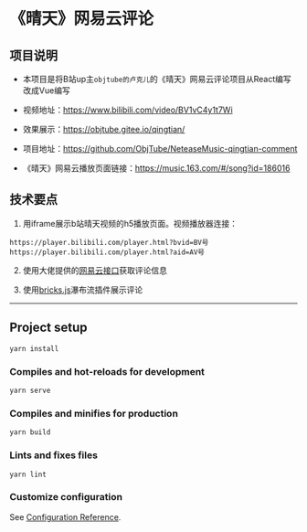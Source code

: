 # 《晴天》网易云评论

## 项目说明

* 本项目是将B站up主`objtube的卢克儿`的《晴天》网易云评论项目从React编写改成Vue编写

* 视频地址：https://www.bilibili.com/video/BV1vC4y1t7Wi

* 效果展示：https://objtube.gitee.io/qingtian/

* 项目地址：https://github.com/ObjTube/NeteaseMusic-qingtian-comment

* 《晴天》网易云播放页面链接：https://music.163.com/#/song?id=186016

## 技术要点

1. 用iframe展示b站晴天视频的h5播放页面。视频播放器连接：
```text
https://player.bilibili.com/player.html?bvid=BV号
https://player.bilibili.com/player.html?aid=AV号
```

2. 使用大佬提供的[网易云接口](https://github.com/Binaryify/NeteaseCloudMusicApi)获取评论信息

3. 使用[bricks.js](https://github.com/callmecavs/bricks.js)瀑布流插件展示评论

---

## Project setup
```
yarn install
```

### Compiles and hot-reloads for development
```
yarn serve
```

### Compiles and minifies for production
```
yarn build
```

### Lints and fixes files
```
yarn lint
```

### Customize configuration
See [Configuration Reference](https://cli.vuejs.org/config/).
